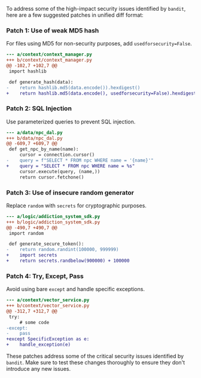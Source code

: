 To address some of the high-impact security issues identified by `bandit`, here are a few suggested patches in unified diff format:

### Patch 1: Use of weak MD5 hash
For files using MD5 for non-security purposes, add `usedforsecurity=False`.

```diff
--- a/context/context_manager.py
+++ b/context/context_manager.py
@@ -102,7 +102,7 @@
 import hashlib

 def generate_hash(data):
-    return hashlib.md5(data.encode()).hexdigest()
+    return hashlib.md5(data.encode(), usedforsecurity=False).hexdigest()
```

### Patch 2: SQL Injection
Use parameterized queries to prevent SQL injection.

```diff
--- a/data/npc_dal.py
+++ b/data/npc_dal.py
@@ -609,7 +609,7 @@
 def get_npc_by_name(name):
     cursor = connection.cursor()
-    query = f"SELECT * FROM npc WHERE name = '{name}'"
+    query = "SELECT * FROM npc WHERE name = %s"
     cursor.execute(query, (name,))
     return cursor.fetchone()
```

### Patch 3: Use of insecure random generator
Replace `random` with `secrets` for cryptographic purposes.

```diff
--- a/logic/addiction_system_sdk.py
+++ b/logic/addiction_system_sdk.py
@@ -490,7 +490,7 @@
 import random

 def generate_secure_token():
-    return random.randint(100000, 999999)
+    import secrets
+    return secrets.randbelow(900000) + 100000
```

### Patch 4: Try, Except, Pass
Avoid using bare `except` and handle specific exceptions.

```diff
--- a/context/vector_service.py
+++ b/context/vector_service.py
@@ -312,7 +312,7 @@
 try:
     # some code
-except:
-    pass
+except SpecificException as e:
+    handle_exception(e)
```

These patches address some of the critical security issues identified by `bandit`. Make sure to test these changes thoroughly to ensure they don't introduce any new issues.